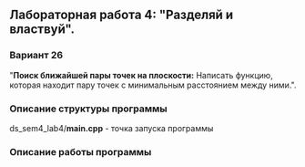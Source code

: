 ## Лабораторная работа 4: "Разделяй и властвуй".

### Вариант 26
"**Поиск ближайшей пары точек на плоскости:** Написать функцию, 
которая находит пару точек с минимальным расстоянием между ними.".

### Описание структуры программы

ds_sem4_lab4/**main.cpp** - точка запуска программы

### Описание работы программы

